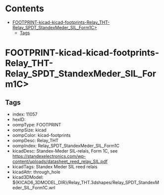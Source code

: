 



Contents
========

* [FOOTPRINT-kicad-kicad-footprints-Relay_THT-Relay_SPDT_StandexMeder_SIL_Form1C>](#footprint-kicad-kicad-footprints-relay_tht-relay_spdt_standexmeder_sil_form1c)
	* [Tags](#tags)

# FOOTPRINT-kicad-kicad-footprints-Relay_THT-Relay_SPDT_StandexMeder_SIL_Form1C>

## Tags

- index: 11057
- hexID: 
- oompType: FOOTPRINT
- oompSize: kicad
- oompColor: kicad-footprints
- oompDesc: Relay_THT
- oompIndex: Relay_SPDT_StandexMeder_SIL_Form1C
- kicadDesc: Standex-Meder SIL-relais, Form 1C, see https://standexelectronics.com/wp-content/uploads/datasheet_reed_relay_SIL.pdf
- kicadTags: Standex Meder SIL reed relais
- kicadAttr: through_hole
- kicad3DModel: ${KICAD6_3DMODEL_DIR}/Relay_THT.3dshapes/Relay_SPDT_StandexMeder_SIL_Form1C.wrl
